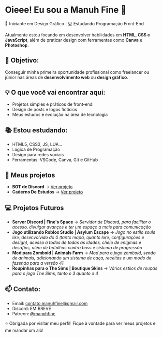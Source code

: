 # Oieee! Eu sou a Manuh Fine 👋

🎨 Iniciante em Design Gráfico | 💻 Estudando Programação Front-End

Atualmente estou focando em desenvolver habilidades em **HTML, CSS e JavaScript**, além de praticar design com ferramentas como **Canva** e **Photoshop**.



## 🎯 Objetivo: 
Conseguir minha primeira oportunidade profissional como freelancer ou júnior nas áreas de **desenvolvimento web** ou **design gráfico**.



## 💡 O que você vai encontrar aqui:
- Projetos simples e práticos de front-end
- Design de posts e logos fictícios
- Meus estudos e evolução na área de tecnologia



## 📚 Estou estudando:
- HTML5, CSS3, JS, LUA...
- Lógica de Programação
- Design para redes sociais
- Ferramentas: VSCode, Canva, Git e GitHub



## 🚀 Meus projetos

- **BOT de Discord** → [Ver projeto](https://github.com/ManuhFine/Fine-BOT_Discord)
- **Caderno De Estudos** → [Ver projeto](https://github.com/ManuhFine/Fine-aula_programacao)



## 💻 Projetos Futuros

- **Server Discord | Fine's Space** → _Servidor de Discord, para facilitar o acesso, divulgar avanços e ter um espaço a mais para comunicação_
- **Jogo utilizando Roblox Studio | Asylum Escape** → _Jogo no estilo souls like, desenvolvido do 0 (tanto mapa, quanto lore, configurações e design), acesso a todos de todas as idades, cheio de enigmas e desafios, além de batalhas contra boss e sistema de progressão_
- **Mod para Zomboid | Animals Farm** → _Mod para o jogo zomboid, sendo de animais, adicionando um sistema de caça, receitas e um modo de fazenda para a versão 41_
- **Roupinhas para o The Sims | Boutique Skins** → _Vários estilos de roupas para o jogo The Sims, tanto o 3 quanto o 4_

 

## 📫 Contato:
- Email: contato.manuhfine@gmail.com
- Discord: EM BREVE
- Patreon: [@manuhfine](https://www.patreon.com/c/manuhfine) 


⭐ Obrigada por visitar meu perfil! Fique à vontade para ver meus projetos e me mandar um alô!
